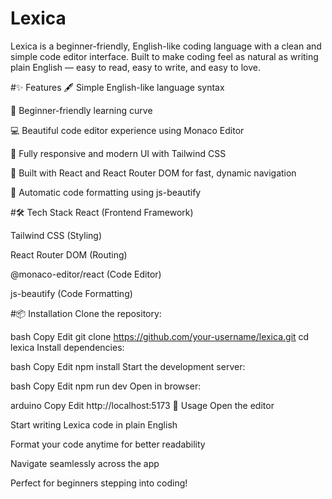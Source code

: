 # Lexica
Lexica is a beginner-friendly, English-like coding language with a clean and simple code editor interface.
Built to make coding feel as natural as writing plain English — easy to read, easy to write, and easy to love.

#✨ Features
🖋️ Simple English-like language syntax

🧠 Beginner-friendly learning curve

💻 Beautiful code editor experience using Monaco Editor

🎨 Fully responsive and modern UI with Tailwind CSS

🚀 Built with React and React Router DOM for fast, dynamic navigation

🎯 Automatic code formatting using js-beautify

#🛠 Tech Stack
React (Frontend Framework)

Tailwind CSS (Styling)

React Router DOM (Routing)

@monaco-editor/react (Code Editor)

js-beautify (Code Formatting)

#📦 Installation
Clone the repository:

bash
Copy
Edit
git clone https://github.com/your-username/lexica.git
cd lexica
Install dependencies:

bash
Copy
Edit
npm install
Start the development server:

bash
Copy
Edit
npm run dev
Open in browser:

arduino
Copy
Edit
http://localhost:5173
🚀 Usage
Open the editor

Start writing Lexica code in plain English

Format your code anytime for better readability

Navigate seamlessly across the app

Perfect for beginners stepping into coding!
